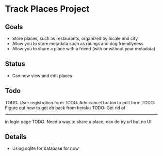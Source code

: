 Track Places Project
====================

## Goals
* Store places, such as restaurants, organized by locale and city
* Allow you to store metadata such as ratings and dog friendlyness
* Allow you to share a place with a friend (with or without your metadata)

## Status
* Can now view and edit places

## Todo
TODO: User registration form
TODO: Add cancel button to edit form
TODO: Figure out how to get db back from heroku
TODO: Get rid of <hr> in login page
TODO: Need a way to share a place, can do by url but no UI

## Details
* Using sqlite for database for now
